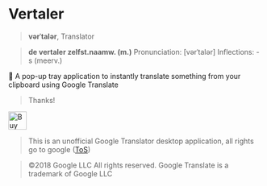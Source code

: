 # Vertaler
> **vərˈtalər**, Translator

> **de vertaler zelfst.naamw. (m.)**
> Pronunciation:  	[vərˈtalər]
> Inflections:  	-s (meerv.)

📖 A pop-up tray application to instantly translate something from your clipboard using Google Translate





> Thanks!

<a href='https://ko-fi.com/F1F8CLXG' target='_blank'><img height='36' style='border:0px;height:36px;' src='https://az743702.vo.msecnd.net/cdn/kofi2.png?v=0' border='0' alt='Buy Me a Coffee at ko-fi.com' /></a>

> This is an unofficial Google Translator desktop application, all rights go to google ([ToS](https://policies.google.com/terms))

> ©2018 Google LLC All rights reserved. Google Translate is a trademark of Google LLC
